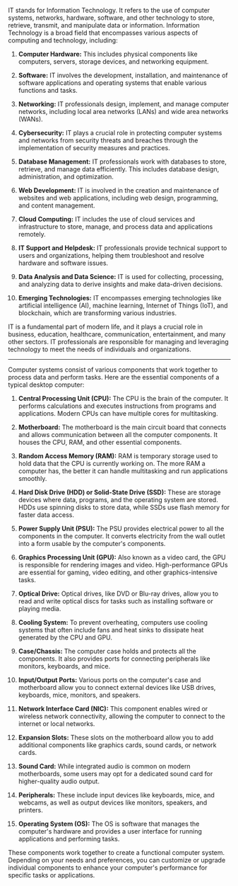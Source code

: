 IT stands for Information Technology. It refers to the use of computer systems, networks, hardware, software, and other technology to store, retrieve, transmit, and manipulate data or information. Information Technology is a broad field that encompasses various aspects of computing and technology, including:

1. **Computer Hardware:** This includes physical components like computers, servers, storage devices, and networking equipment.

2. **Software:** IT involves the development, installation, and maintenance of software applications and operating systems that enable various functions and tasks.

3. **Networking:** IT professionals design, implement, and manage computer networks, including local area networks (LANs) and wide area networks (WANs).

4. **Cybersecurity:** IT plays a crucial role in protecting computer systems and networks from security threats and breaches through the implementation of security measures and practices.

5. **Database Management:** IT professionals work with databases to store, retrieve, and manage data efficiently. This includes database design, administration, and optimization.

6. **Web Development:** IT is involved in the creation and maintenance of websites and web applications, including web design, programming, and content management.

7. **Cloud Computing:** IT includes the use of cloud services and infrastructure to store, manage, and process data and applications remotely.

8. **IT Support and Helpdesk:** IT professionals provide technical support to users and organizations, helping them troubleshoot and resolve hardware and software issues.

9. **Data Analysis and Data Science:** IT is used for collecting, processing, and analyzing data to derive insights and make data-driven decisions.

10. **Emerging Technologies:** IT encompasses emerging technologies like artificial intelligence (AI), machine learning, Internet of Things (IoT), and blockchain, which are transforming various industries.

IT is a fundamental part of modern life, and it plays a crucial role in business, education, healthcare, communication, entertainment, and many other sectors. IT professionals are responsible for managing and leveraging technology to meet the needs of individuals and organizations.

---

Computer systems consist of various components that work together to process data and perform tasks. Here are the essential components of a typical desktop computer:

1. **Central Processing Unit (CPU):** The CPU is the brain of the computer. It performs calculations and executes instructions from programs and applications. Modern CPUs can have multiple cores for multitasking.

2. **Motherboard:** The motherboard is the main circuit board that connects and allows communication between all the computer components. It houses the CPU, RAM, and other essential components.

3. **Random Access Memory (RAM):** RAM is temporary storage used to hold data that the CPU is currently working on. The more RAM a computer has, the better it can handle multitasking and run applications smoothly.

4. **Hard Disk Drive (HDD) or Solid-State Drive (SSD):** These are storage devices where data, programs, and the operating system are stored. HDDs use spinning disks to store data, while SSDs use flash memory for faster data access.

5. **Power Supply Unit (PSU):** The PSU provides electrical power to all the components in the computer. It converts electricity from the wall outlet into a form usable by the computer's components.

6. **Graphics Processing Unit (GPU):** Also known as a video card, the GPU is responsible for rendering images and video. High-performance GPUs are essential for gaming, video editing, and other graphics-intensive tasks.

7. **Optical Drive:** Optical drives, like DVD or Blu-ray drives, allow you to read and write optical discs for tasks such as installing software or playing media.

8. **Cooling System:** To prevent overheating, computers use cooling systems that often include fans and heat sinks to dissipate heat generated by the CPU and GPU.

9. **Case/Chassis:** The computer case holds and protects all the components. It also provides ports for connecting peripherals like monitors, keyboards, and mice.

10. **Input/Output Ports:** Various ports on the computer's case and motherboard allow you to connect external devices like USB drives, keyboards, mice, monitors, and speakers.

11. **Network Interface Card (NIC):** This component enables wired or wireless network connectivity, allowing the computer to connect to the internet or local networks.

12. **Expansion Slots:** These slots on the motherboard allow you to add additional components like graphics cards, sound cards, or network cards.

13. **Sound Card:** While integrated audio is common on modern motherboards, some users may opt for a dedicated sound card for higher-quality audio output.

14. **Peripherals:** These include input devices like keyboards, mice, and webcams, as well as output devices like monitors, speakers, and printers.

15. **Operating System (OS):** The OS is software that manages the computer's hardware and provides a user interface for running applications and performing tasks.

These components work together to create a functional computer system. Depending on your needs and preferences, you can customize or upgrade individual components to enhance your computer's performance for specific tasks or applications.
